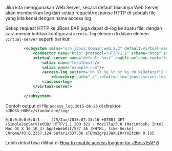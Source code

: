 Jika kita menggunakan Web Server, secara default biasanya Web Server akan memberikan log dari setiap request/response HTTP di sebuah file yang kita kenal dengan nama access log.

Setiap request HTTP ke JBoss EAP juga dapat di-log ke suatu file, dengan cara menambahkan konfigurasi `access-log` elemen di dalam elemen `virtual-server` seperti berikut: 

```xml
        <subsystem xmlns="urn:jboss:domain:web:2.2" default-virtual-server="default-host" native="false">
            <connector name="http" protocol="HTTP/1.1" scheme="http" socket-binding="http"/>
            <virtual-server name="default-host" enable-welcome-root="true">
                <alias name="localhost"/>
                <alias name="example.com"/>
                <access-log pattern='%h %l %u %t %r %s %b %{Referer}i %{User-Agent}i %S %T'>
                    <directory path="./" relative-to="jboss.server.log.dir" />
                </access-log>
            </virtual-server>
            ...
        </subsystem>
```

Contoh output di file `access_log.2015-06-25` di direktori `<JBOSS_HOME>/standalone/log/`
```
0:0:0:0:0:0:0:1 - - [25/Jun/2015:07:13:16 +0700] GET /SimpleJspServletDB/ HTTP/1.1 200 321 - Mozilla/5.0 (Macintosh; Intel Mac OS X 10_10_3) AppleWebKit/537.36 (KHTML, like Gecko) Chrome/43.0.2357.124 Safari/537.36 xTENn2grp3JWXuIO+YXZtzHH 0.155
```

Lebih detail bisa dilihat di [How to enable access logging for JBoss EAP 6](https://access.redhat.com/solutions/185383)
